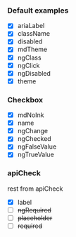 ### Default examples

- [x] ariaLabel
- [x] className
- [x] disabled
- [x] mdTheme
- [x] ngClass
- [x] ngClick
- [x] ngDisabled
- [x] theme

### Checkbox

- [x] mdNoInk
- [x] name
- [x] ngChange
- [x] ngChecked
- [x] ngFalseValue
- [x] ngTrueValue

### apiCheck
rest from apiCheck
- [x] label
- [ ] ~~ngRequired~~
- [ ] ~~placeholder~~
- [ ] ~~required~~
